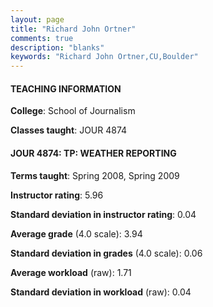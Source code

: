 ```yaml
---
layout: page
title: "Richard John Ortner" 
comments: true
description: "blanks"
keywords: "Richard John Ortner,CU,Boulder"
---
```

<head>
<script src="https://ajax.googleapis.com/ajax/libs/jquery/2.1.3/jquery.min.js"></script>
<script src="https://dl.dropboxusercontent.com/s/pc42nxpaw1ea4o9/highcharts.js?dl=0"></script>
<!-- <script src="../assets/js/highcharts.js"></script> -->
<style type="text/css">@font-face {
	font-family: "Bebas Neue";
	src: url(https://www.filehosting.org/file/details/544349/BebasNeue Regular.otf) format("opentype");
	}
	h1.Bebas { 
		font-family: "Bebas Neue", Verdana, Tahoma;
	}
</style>
</head>
	   
#### TEACHING INFORMATION

**College**: School of Journalism

**Classes taught**: JOUR 4874

#### JOUR 4874: TP: WEATHER REPORTING

**Terms taught**: Spring 2008, Spring 2009

**Instructor rating**: 5.96

**Standard deviation in instructor rating**: 0.04

**Average grade** (4.0 scale): 3.94

**Standard deviation in grades** (4.0 scale): 0.06

**Average workload** (raw): 1.71

**Standard deviation in workload** (raw): 0.04

